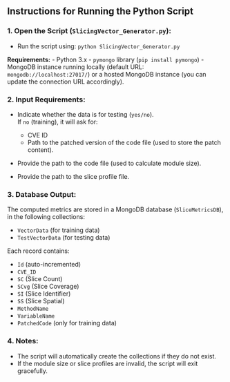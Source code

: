 ## Instructions for Running the Python Script

### 1. Open the Script (`SlicingVector_Generator.py`):

- Run the script using:
      ```
      python SlicingVector_Generator.py
      ```

**Requirements:**
      - Python 3.x
      - `pymongo` library (`pip install pymongo`)
      - MongoDB instance running locally (default URL: `mongodb://localhost:27017/`) or a hosted MongoDB instance (you can update the connection URL accordingly).

### 2. Input Requirements:

- Indicate whether the data is for testing (`yes/no`).  
  If `no` (training), it will ask for:
  - CVE ID
  - Path to the patched version of the code file (used to store the patch content).

- Provide the path to the code file (used to calculate module size).
- Provide the path to the slice profile file.

### 3. Database Output:

The computed metrics are stored in a MongoDB database (`SliceMetricsDB`), in the following collections:

- `VectorData` (for training data)
- `TestVectorData` (for testing data)

Each record contains:

- `Id` (auto-incremented)
- `CVE_ID`
- `SC` (Slice Count)
- `SCvg` (Slice Coverage)
- `SI` (Slice Identifier)
- `SS` (Slice Spatial)
- `MethodName`
- `VariableName`
- `PatchedCode` (only for training data)

### 4. Notes:

- The script will automatically create the collections if they do not exist.
- If the module size or slice profiles are invalid, the script will exit gracefully.
